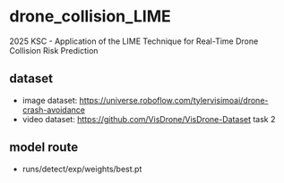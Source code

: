 # drone_collision_LIME
2025 KSC - Application of the LIME Technique for Real-Time Drone Collision Risk Prediction

## dataset
- image dataset: https://universe.roboflow.com/tylervisimoai/drone-crash-avoidance
- video dataset: https://github.com/VisDrone/VisDrone-Dataset task 2

## model route
- runs/detect/exp/weights/best.pt
